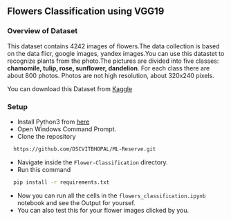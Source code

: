 ## Flowers Classification using VGG19

### Overview of Dataset

This dataset contains 4242 images of flowers.The data collection is based on the data flicr, google images, yandex images.You can use this datastet to recognize plants from the photo.The pictures are divided into five classes: **chamomile, tulip, rose, sunflower, dandelion**. 
For each class there are about 800 photos. Photos are not high resolution, about 320x240 pixels.

You can download this Dataset from [Kaggle](https://www.kaggle.com/alxmamaev/flowers-recognition)

### Setup

* Install Python3 from [here](https://www.python.org/)
* Open Windows Command Prompt.
* Clone the repository
```bash
  https://github.com/DSCVITBHOPAL/ML-Reserve.git
  ```
* Navigate inside the ```Flower-Classification``` directory.
* Run this command
```bash
  pip install -r requirements.txt
  ```
* Now you can run all the cells in the ```flowers_classification.ipynb``` notebook and see the Output for yoursef.
* You can also test this for your flower images clicked by you.
